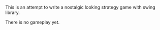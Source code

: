 This is an attempt to write a nostalgic looking strategy game with swing library. 

There is no gameplay yet.

